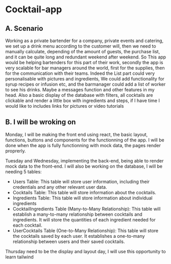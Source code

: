 # Cocktail-app

## A. Scenario

Working as a private bartender for a company, private events and catering, we set up a drink menu according to the customer will, then we need to manually calculate, depending of the amount of guests, the purchase list, and it can be quite long and redundant weekend after weekend. So This app would be helping bartenders for this part of their work, secondly the app is very scalable for bar managers around the world, first for the supplies, then for the communication with their teams. Indeed the List part could very personalisable with pictures and ingredients, We could add functionality for syrup recipes or infusion etc, and the barmanager could add a list of worker to see his drinks. Maybe a messages function and other features in my head.
Also a basic display of the database with filters, all cocktails are clickable and render a little box with ingredients and steps, if I have time I would like to includes links for pictures or video tutorials

## B. I will be wroking on

Monday, I will be making the front end using react, the basic layout, functions, buttons and components for the functionning of the app. I will be done when the app is fully functionning with mock data, the pages render proprerly.

Tuesday and Wednesday, implementing the back-end, being able to render mock data to the front-end. I will also be working on the database, I will be needing 5 tables:

- Users Table: This table will store user information, including their credentials and any other relevant user data.
- Cocktails Table: This table will store information about the cocktails.
- Ingredients Table: This table will store information about individual ingredients
- CocktailIngredients Table (Many-to-Many Relationship): This table will establish a many-to-many relationship between cocktails and ingredients. It will store the quantities of each ingredient needed for each cocktail.
- UserCocktails Table (One-to-Many Relationship): This table will store the cocktails saved by each user. It establishes a one-to-many relationship between users and their saved cocktails.

Thursday need to be the display and layout day, I will use this opportunity to learn tailwind


